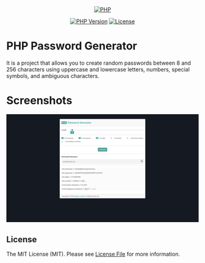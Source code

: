 <div align="center">
    <a href="https://php.net">
        <img alt="PHP" src="https://www.php.net/images/logos/new-php-logo.svg"width="150">
    </a>
</div>

<p align="center">
<a href="https://www.php.net/releases/5_6_0.php" target="_blank" rel="nofollow"><img src="https://img.shields.io/badge/PHP->=5.6-777BB4?logo=php&logoColor=white&labelColor=777BB4" alt="PHP Version"></a>
<a href="https://github.com/berkanumutlu/php-password-generator/blob/master/LICENSE" target="_blank" rel="nofollow"><img src="https://img.shields.io/github/license/berkanumutlu/laravel-example-app" alt="License"></a>
</p>

# PHP Password Generator

It is a project that allows you to create random passwords between 8 and 256 characters using uppercase and lowercase letters, numbers, special symbols, and ambiguous characters.

# Screenshots

![screenshot](screenshot.png)

## License

The MIT License (MIT). Please see [License File](LICENSE) for more information.